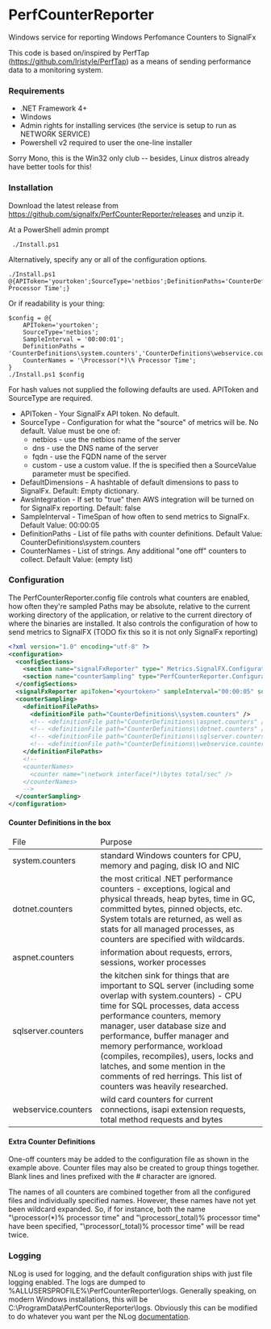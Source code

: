 # PerfCounterReporter
Windows service for reporting Windows Perfomance Counters to SignalFx

This code is based on/inspired by PerfTap (https://github.com/Iristyle/PerfTap) as a means of sending performance data to a monitoring system.

### Requirements

* .NET Framework 4+
* Windows
* Admin rights for installing services (the service is setup to run as NETWORK SERVICE)
* Powershell v2 required to user the one-line installer

Sorry Mono, this is the Win32 only club -- besides, Linux distros already have better tools for this!
### Installation
Download the latest release from https://github.com/signalfx/PerfCounterReporter/releases and unzip it.

At a PowerShell admin prompt 
     
     ./Install.ps1

Alternatively, specify any or all of the configuration options.

    ./Install.ps1 @{APIToken='yourtoken';SourceType='netbios';DefinitionPaths='CounterDefinitions\system.counters','CounterDefinitions\webservice.counters';CounterNames='\Processor(*)\% Processor Time';}

Or if readability is your thing:

    $config = @{
        APIToken='yourtoken';
        SourceType='netbios';
        SampleInterval = '00:00:01'; 
        DefinitionPaths = 'CounterDefinitions\system.counters','CounterDefinitions\webservice.counters'; 
        CounterNames = '\Processor(*)\% Processor Time';
    }
    ./Install.ps1 $config

For hash values not supplied the following defaults are used. APIToken and SourceType are required.  

* APIToken - Your SignalFx API token. No default.
* SourceType - Configuration for what the "source" of metrics will be. No default. Value must be one of:
	* netbios - use the netbios name of the server
	* dns - use the DNS name of the server
	* fqdn - use the FQDN name of the server
	* custom - use a custom value. If the is specified then a SourceValue parameter must be specified.
* DefaultDimensions - A hashtable of default dimensions to pass to SignalFx. Default: Empty dictionary.
* AwsIntegration - If set to "true" then AWS integration will be turned on for SignalFx reporting. Default: false
* SampleInterval - TimeSpan of how often to send metrics to SignalFx. Default Value: 00:00:05
* DefinitionPaths - List of file paths with counter definitions. Default Value: CounterDefinitions\system.counters
* CounterNames - List of strings. Any additional "one off" counters to collect. Default Value: (empty list)

### Configuration

The PerfCounterReporter.config file controls what counters are enabled, how often they're sampled  Paths may be absolute, relative to the current working directory of the application, or relative to the current directory of where the binaries are installed.
It also controls the configuration of how to send metrics to SignalFX (TODO fix this so it is not only SignalFx reporting)
```xml
<?xml version="1.0" encoding="utf-8" ?>
<configuration>
  <configSections>
    <section name="signalFxReporter" type=" Metrics.SignalFX.Configuration.SignalFxReporterConfiguration, Metrics.NET.SignalFX"/>
    <section name="counterSampling" type="PerfCounterReporter.Configuration.CounterSamplingConfiguration, PerfCounterReporter" />
  </configSections>
  <signalFxReporter apiToken="<yourtoken>" sampleInterval="00:00:05" sourceType="netbios"/>
  <counterSampling>
    <definitionFilePaths>
      <definitionFile path="CounterDefinitions\\system.counters" />
      <!-- <definitionFile path="CounterDefinitions\\aspnet.counters" /> -->
      <!-- <definitionFile path="CounterDefinitions\\dotnet.counters" /> -->
      <!-- <definitionFile path="CounterDefinitions\\sqlserver.counters" /> -->
      <!-- <definitionFile path="CounterDefinitions\\webservice.counters" /> -->
    </definitionFilePaths>
    <!--
    <counterNames>
      <counter name="\network interface(*)\bytes total/sec" />
    </counterNames>
    -->
  </counterSampling>
</configuration>
```

#### Counter Definitions in the box

<table>
<thead><tr><td>File</td><td>Purpose</td></tr></thead>
<tr>
	<td>system.counters</td>
	<td>standard Windows counters for CPU, memory and paging, disk IO and NIC</td>
</tr>
<tr>
	<td>dotnet.counters</td>
	<td>the most critical .NET performance counters - exceptions, logical and physical threads, heap bytes, time in GC, committed bytes, pinned objects, etc.  System totals are returned, as well as stats for all managed processes, as counters are specified with wildcards.</td>
</tr>
<tr>
	<td>aspnet.counters</td>
	<td>information about requests, errors, sessions, worker processes</td>
</tr>
<tr>
	<td>sqlserver.counters</td>
	<td>the kitchen sink for things that are important to SQL server (including some overlap with system.counters) - CPU time for SQL processes, data access performance counters, memory manager, user database size and performance, buffer manager and memory performance, workload (compiles, recompiles), users, locks and latches, and some mention in the comments of red herrings.  This list of counters was heavily researched.</td>
</tr>
<tr>
	<td>webservice.counters</td>
	<td>wild card counters for current connections, isapi extension requests, total method requests and bytes</td>
</tr>
</table>

#### Extra Counter Definitions

One-off counters may be added to the configuration file as shown in the example above.  Counter files may also be created to group things together.  Blank lines and lines prefixed with the # character are ignored.

The names of all counters are combined together from all the configured files and individually specified names.  However, these names have not yet been wildcard expanded.  So, if for instance, both the name "\processor(*)\% processor time" and "\processor(_total)\% processor time" have been specified, "\processor(_total)\% processor time" will be read twice.

### Logging

NLog is used for logging, and the default configuration ships with just file logging enabled.  The logs are dumped to %ALLUSERSPROFILE%\PerfCounterReporter\logs.  Generally speaking, on modern Windows installations, this will be C:\ProgramData\PerfCounterReporter\logs.  Obviously this can be modified to do whatever you want per the NLog [documentation](http://nlog-project.org/wiki/Configuration_File).

